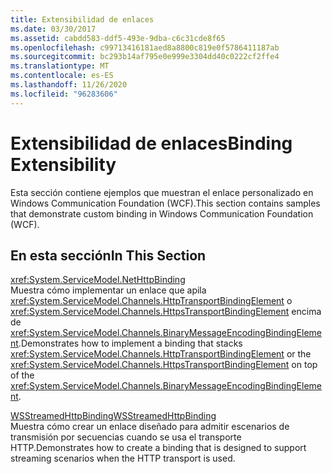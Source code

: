 ```yaml
---
title: Extensibilidad de enlaces
ms.date: 03/30/2017
ms.assetid: cabdd583-ddf5-493e-9dba-c6c31cde8f65
ms.openlocfilehash: c99713416181aed8a8800c819e0f5786411187ab
ms.sourcegitcommit: bc293b14af795e0e999e3304dd40c0222cf2ffe4
ms.translationtype: MT
ms.contentlocale: es-ES
ms.lasthandoff: 11/26/2020
ms.locfileid: "96283606"
---
```

# <a name="binding-extensibility"></a><span data-ttu-id="32993-102">Extensibilidad de enlaces</span><span class="sxs-lookup"><span data-stu-id="32993-102">Binding Extensibility</span></span>

<span data-ttu-id="32993-103">Esta sección contiene ejemplos que muestran el enlace personalizado en Windows Communication Foundation (WCF).</span><span class="sxs-lookup"><span data-stu-id="32993-103">This section contains samples that demonstrate custom binding in Windows Communication Foundation (WCF).</span></span>  
  
## <a name="in-this-section"></a><span data-ttu-id="32993-104">En esta sección</span><span class="sxs-lookup"><span data-stu-id="32993-104">In This Section</span></span>  

 <xref:System.ServiceModel.NetHttpBinding>  
 <span data-ttu-id="32993-105">Muestra cómo implementar un enlace que apila <xref:System.ServiceModel.Channels.HttpTransportBindingElement> o <xref:System.ServiceModel.Channels.HttpsTransportBindingElement> encima de <xref:System.ServiceModel.Channels.BinaryMessageEncodingBindingElement>.</span><span class="sxs-lookup"><span data-stu-id="32993-105">Demonstrates how to implement a binding that stacks <xref:System.ServiceModel.Channels.HttpTransportBindingElement> or the <xref:System.ServiceModel.Channels.HttpsTransportBindingElement> on top of the <xref:System.ServiceModel.Channels.BinaryMessageEncodingBindingElement>.</span></span>  
  
 [<span data-ttu-id="32993-106">WSStreamedHttpBinding</span><span class="sxs-lookup"><span data-stu-id="32993-106">WSStreamedHttpBinding</span></span>](wsstreamedhttpbinding.md)  
 <span data-ttu-id="32993-107">Muestra cómo crear un enlace diseñado para admitir escenarios de transmisión por secuencias cuando se usa el transporte HTTP.</span><span class="sxs-lookup"><span data-stu-id="32993-107">Demonstrates how to create a binding that is designed to support streaming scenarios when the HTTP transport is used.</span></span>  
